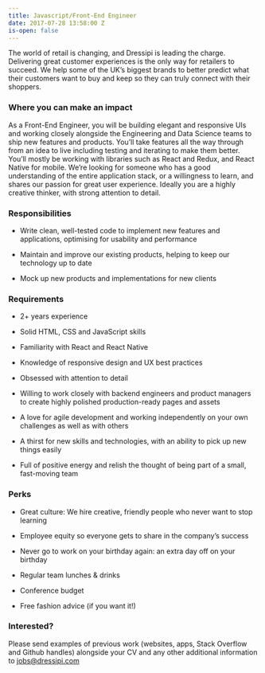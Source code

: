 ```yaml
---
title: Javascript/Front-End Engineer
date: 2017-07-28 13:58:00 Z
is-open: false
---
```


The world of retail is changing, and Dressipi is leading the charge. Delivering great customer experiences is the only way for retailers to succeed. We help some of the UK’s biggest brands to better predict what their customers want to buy and keep so they can truly connect with their shoppers.

### Where you can make an impact

As a Front-End Engineer, you will be building elegant and responsive UIs and working closely alongside the Engineering and Data Science teams to ship new features and products. You’ll take features all the way through from an idea to live including testing and iterating to make them better.
You’ll mostly be working with libraries such as React and Redux, and React Native for mobile.
We’re looking for someone who has a good understanding of the entire application stack, or a willingness to learn, and shares our passion for great user experience. Ideally you are a highly creative thinker, with strong attention to detail.

### Responsibilities

- Write clean, well-tested code to implement new features and applications, optimising for usability and performance

- Maintain and improve our existing products, helping to keep our technology up to date

- Mock up new products and implementations for new clients

### Requirements

- 2+ years experience

- Solid HTML, CSS and JavaScript skills

- Familiarity with React and React Native

- Knowledge of responsive design and UX best practices

- Obsessed with attention to detail

- Willing to work closely with backend engineers and product managers to create highly polished production-ready pages and assets

- A love for agile development and working independently on your own challenges as well as with others

- A thirst for new skills and technologies, with an ability to pick up new things easily

- Full of positive energy and relish the thought of being part of a small, fast-moving team

### Perks

- Great culture: We hire creative, friendly people who never want to stop learning

- Employee equity so everyone gets to share in the company’s success

- Never go to work on your birthday again: an extra day off on your birthday

- Regular team lunches & drinks

- Conference budget

- Free fashion advice (if you want it!)

### Interested?

Please send examples of previous work (websites, apps, Stack Overflow and Github handles) alongside your CV and any other additional information to [jobs@dressipi.com](mailto:jobs@dressipi.com)
